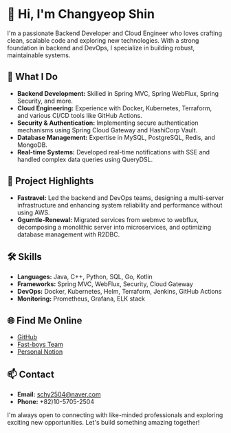 # 👋 Hi, I'm Changyeop Shin

I'm a passionate Backend Developer and Cloud Engineer who loves crafting clean, scalable code and exploring new technologies. With a strong foundation in backend and DevOps, I specialize in building robust, maintainable systems. 

## 🚀 What I Do
- **Backend Development:** Skilled in Spring MVC, Spring WebFlux, Spring Security, and more.
- **Cloud Engineering:** Experience with Docker, Kubernetes, Terraform, and various CI/CD tools like GitHub Actions.
- **Security & Authentication:** Implementing secure authentication mechanisms using Spring Cloud Gateway and HashiCorp Vault.
- **Database Management:** Expertise in MySQL, PostgreSQL, Redis, and MongoDB.
- **Real-time Systems:** Developed real-time notifications with SSE and handled complex data queries using QueryDSL.

## 🌟 Project Highlights
- **Fastravel:** Led the backend and DevOps teams, designing a multi-server infrastructure and enhancing system reliability and performance without using AWS.
- **Ggumtle-Renewal:** Migrated services from webmvc to webflux, decomposing a monolithic server into microservices, and optimizing database management with R2DBC.

## 🛠️ Skills
- **Languages:** Java, C++, Python, SQL, Go, Kotlin
- **Frameworks:** Spring MVC, WebFlux, Security, Cloud Gateway
- **DevOps:** Docker, Kubernetes, Helm, Terraform, Jenkins, GitHub Actions
- **Monitoring:** Prometheus, Grafana, ELK stack

## 🌐 Find Me Online
- [GitHub](https://github.com/404-not-foundl)
- [Fast-boys Team](https://github.com/fast-boys)
- [Personal Notion](https://oxidized-magic-fd5.notion.site/FasTravel-9a1e6298858c44f89ca3de889505bd10)

## 📫 Contact
- **Email:** schy2504@naver.com
- **Phone:** +82)10-5705-2504

I'm always open to connecting with like-minded professionals and exploring exciting new opportunities. Let's build something amazing together!
